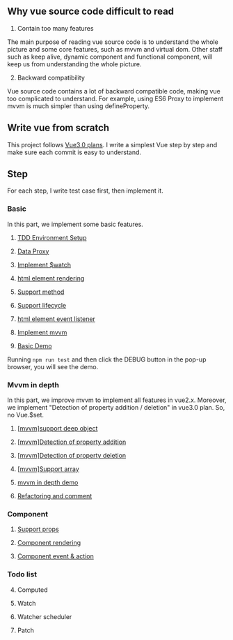 ## Why vue source code difficult to read

1. Contain too many features

The main purpose of reading vue source code is to understand the whole picture and some core features, such as mvvm and virtual dom. Other staff such as keep alive, dynamic component and functional component, will keep us from understanding the whole picture.

2. Backward compatibility

Vue source code contains a lot of backward compatible code, making vue too complicated to understand. For example, using ES6 Proxy to implement mvvm is much simpler than using defineProperty.

## Write vue from scratch

This project follows [Vue3.0 plans](https://medium.com/the-vue-point/plans-for-the-next-iteration-of-vue-js-777ffea6fabf). I write a simplest Vue step by step and make sure each commit is easy to understand.

## Step

For each step, I write test case first, then implement it.

### Basic

In this part, we implement some basic features.

1. [TDD Environment Setup](https://github.com/zzz945/write-vue3-from-scratch/blob/master/doc/TDD%20Environment%20Setup.md)

2. [Data Proxy](https://github.com/zzz945/write-vue3-from-scratch/commit/3d4b919252a98a9f6898329016a17aa1d6d2da70)

3. [Implement $watch](https://github.com/zzz945/write-vue3-from-scratch/commit/e69f5e870014be7417d08fd0368d8aa6b9cba10e)

4. [html element rendering](https://github.com/zzz945/write-vue3-from-scratch/commit/89df7464fec10653b2e12e4cb42756d71312a5dd)

5. [Support method](https://github.com/zzz945/write-vue3-from-scratch/commit/6540bcfb03ad6d64cd28e5be069e553976f00939)

6. [Support lifecycle](https://github.com/zzz945/write-vue3-from-scratch/commit/93ba39e19e2ad2401fe07d4702d95bed6db31a90)

7. [html element event listener](https://github.com/zzz945/write-vue3-from-scratch/commit/2f9297b1c389095ebc58f4742fa770abc33186c5)

8. [Implement mvvm](https://github.com/zzz945/write-vue3-from-scratch/commit/664aef66528ce3c464cea4abea90ec223654b6af)

9. [Basic Demo](https://github.com/zzz945/write-vue3-from-scratch/commit/1b12d416a8e9d0e59f1be5b421c378b06bc1f490)

Running ```npm run test``` and then click the DEBUG button in the pop-up browser, you will see the demo.

### Mvvm in depth

In this part, we improve mvvm to implement all features in vue2.x. Moreover, we implement "Detection of property addition / deletion" in vue3.0 plan. So, no Vue.$set.

1. [[mvvm]support deep object](https://github.com/zzz945/write-vue3-from-scratch/commit/1d6d3f0676de5cd42ded7b0a650200e6c1a0441e)

2. [[mvvm]Detection of property addition](https://github.com/zzz945/write-vue3-from-scratch/commit/61eb32a033418f7c9a0fc7d06c9ec097084fec0c)

3. [[mvvm]Detection of property deletion](https://github.com/zzz945/write-vue3-from-scratch/commit/e33f9a6e568a304d9b9a8030051e9b5114de8881)

4. [[mvvm]Support array](https://github.com/zzz945/write-vue3-from-scratch/commit/d55b3947626ac63ac2a1b7b74379594ad3273d09)

5. [mvvm in depth demo](https://github.com/zzz945/write-vue3-from-scratch/commit/158b38d5fd786094d4225f243dc90a9f8009a5e4)

6. [Refactoring and comment](https://github.com/zzz945/write-vue3-from-scratch/commit/84fbcca866edeabe5c7c884e0a65893e8bbd744c)


### Component

1. [Support props](https://github.com/zzz945/write-vue3-from-scratch/commit/c58a0f060227569b9e298a5ad8d8bfdc399b40b3)

2. [Component rendering](https://github.com/zzz945/write-vue3-from-scratch/commit/9dc6bd598c7b57fa588e5541a5993b044fd5888e)

3. [Component event & action](https://github.com/zzz945/write-vue3-from-scratch/commit/9202efc753749782e6274d19a66026289b22ec03)

### Todo list

4. Computed

5. Watch

6. Watcher scheduler

7. Patch
